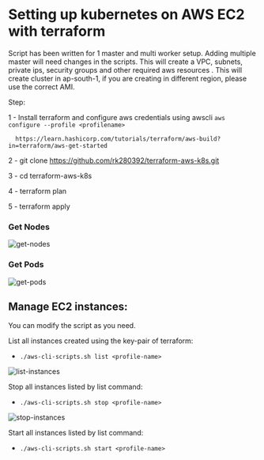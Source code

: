 # Setting up kubernetes on AWS EC2 with terraform

Script has been written for 1 master and multi worker setup. Adding multiple master will need changes in the scripts. This will create a VPC, subnets, private ips, security groups and other required aws resources . This will create cluster in ap-south-1, if you are creating in different region, please use the correct AMI.

Step:
   
   1 - Install terraform and configure aws credentials using awscli `aws configure --profile <profilename>`

      https://learn.hashicorp.com/tutorials/terraform/aws-build?in=terraform/aws-get-started

   2 - git clone https://github.com/rk280392/terraform-aws-k8s.git

   3 - cd terraform-aws-k8s

   4 - terraform plan

   5 - terraform apply


### Get Nodes

![get-nodes](https://user-images.githubusercontent.com/43488291/192146590-4b202638-4b42-4ef1-9d13-432b2a8f5b7c.png)

### Get Pods

![get-pods](https://user-images.githubusercontent.com/43488291/192146605-8c6cf1e0-a4c3-444c-9db1-1888830f86a0.png)

## Manage EC2 instances:

   You can modify the script as you need.
 
   List all instances created using the key-pair of terraform:

   - `./aws-cli-scripts.sh list <profile-name>`

   ![list-instances](https://user-images.githubusercontent.com/43488291/192146559-8f347304-1321-4c9a-9041-fb29ccde1a73.png)

   Stop all instances listed by list command:

   - `./aws-cli-scripts.sh stop <profile-name>`

   ![stop-instances](https://user-images.githubusercontent.com/43488291/192146563-9069a4c1-8571-40fc-a073-caa0a3c1cdff.png)

   Start all instances listed by list command:

   - `./aws-cli-scripts.sh start <profile-name>`
